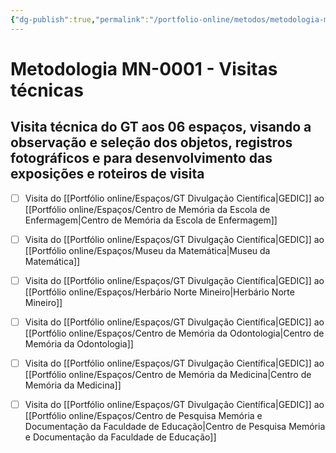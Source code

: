 ```yaml
---
{"dg-publish":true,"permalink":"/portfolio-online/metodos/metodologia-mn-0001-visitas-tecnicas/","tags":["💼/🎯/🛠️"],"created":"2024-02-05T11:59:48.914-03:00","updated":"2024-02-05T11:28:03.424-03:00"}
---
```



# Metodologia MN-0001 - Visitas técnicas

## Visita técnica do GT aos 06 espaços, visando a observação e seleção dos objetos, registros fotográficos e para desenvolvimento das exposições e roteiros de visita

- [ ] Visita do [[Portfólio online/Espaços/GT Divulgação Científica\|GEDIC]] ao [[Portfólio online/Espaços/Centro de Memória da Escola de Enfermagem\|Centro de Memória da Escola de Enfermagem]]
- [ ] Visita do [[Portfólio online/Espaços/GT Divulgação Científica\|GEDIC]] ao [[Portfólio online/Espaços/Museu da Matemática\|Museu da Matemática]]
- [ ] Visita do [[Portfólio online/Espaços/GT Divulgação Científica\|GEDIC]] ao [[Portfólio online/Espaços/Herbário Norte Mineiro\|Herbário Norte Mineiro]]
- [ ] Visita do [[Portfólio online/Espaços/GT Divulgação Científica\|GEDIC]] ao [[Portfólio online/Espaços/Centro de Memória da Odontologia\|Centro de Memória da Odontologia]]
- [ ] Visita do [[Portfólio online/Espaços/GT Divulgação Científica\|GEDIC]] ao [[Portfólio online/Espaços/Centro de Memória da Medicina\|Centro de Memória da Medicina]]
- [ ] Visita do [[Portfólio online/Espaços/GT Divulgação Científica\|GEDIC]] ao [[Portfólio online/Espaços/Centro de Pesquisa Memória e Documentação da Faculdade de Educação\|Centro de Pesquisa Memória e Documentação da Faculdade de Educação]]



